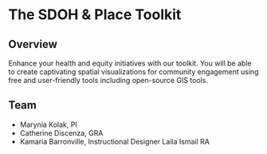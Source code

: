 # The SDOH & Place Toolkit

## Overview
Enhance your health and equity initiatives with our toolkit. You will be able to create captivating spatial visualizations for community engagement using free and user-friendly tools including open-source GIS tools.

## Team
- Marynia Kolak, PI
- Catherine Discenza, GRA
- Kamaria Barronville, Instructional Designer 
Laila Ismail RA
